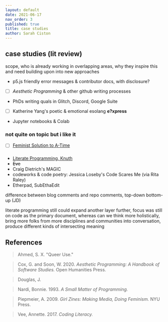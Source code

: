 ```yaml
---
layout: default
date: 2021-06-17
nav_order: 3
published: true
title: case studies
author: Sarah Ciston
---
```


## case studies (lit review)

scope, who is already working in overlapping areas, why they inspire this and need building upon into new approaches

- p5.js friendly error messages & contributor docs, with disclosure? 
- [ ] *Aesthetic Programming* & other github writing processes
- PhDs writing quals in Glitch, Discord, Google Suite
- [ ] Katherine Yang's poetic & emotional esolang **e?xpress**
- Jupyter notebooks & Colab

### not quite on topic but i like it
- [ ] [Feminist Solution to A-Time](https://www.youtube.com/watch?v=fHjsdyN4UK0)


### 
- [Literate Programming, Knuth](http://www.literateprogramming.com/)
- ~~Eve~~
- Craig Dietrich's MAGIC
- codeworks & code poetry: Jessica Loseby's Code Scares Me (via Rita Raley)
- Etherpad, SubEthaEdit


difference between blog comments and repo comments, top-down bottom-up (JD)

literate programming still could expand another layer further, focus was still on code as the primary document, whereas can we think more holistically, bring more folks from more disciplines and communities into conversation, produce different kinds of intersecting meaning 


## References 

>Ahmed, S. X. "Queer Use."

>Cox, G. and Soon, W. 2020. *Aesthetic Programming: A Handbook of Software Studies.* Open Humanities Press.

>Douglas, J. 

>Nardi, Bonnie. 1993. *A Small Matter of Programming.*

>Piepmeier, A. 2009. *Girl Zines: Making Media, Doing Feminism.* NYU Press. 

>Vee, Annette. 2017. *Coding Literacy.*